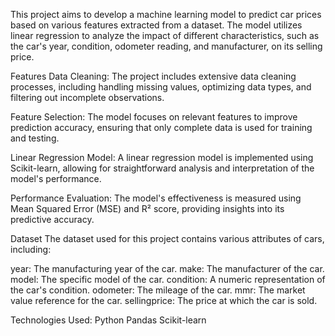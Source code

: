 
This project aims to develop a machine learning model to predict car prices based on various features extracted from a dataset. The model utilizes linear regression to analyze the impact of different characteristics, such as the car's year, condition, odometer reading, and manufacturer, on its selling price.

Features
Data Cleaning: The project includes extensive data cleaning processes, including handling missing values, optimizing data types, and filtering out incomplete observations.

Feature Selection: The model focuses on relevant features to improve prediction accuracy, ensuring that only complete data is used for training and testing.

Linear Regression Model: A linear regression model is implemented using Scikit-learn, allowing for straightforward analysis and interpretation of the model's performance.

Performance Evaluation: The model's effectiveness is measured using Mean Squared Error (MSE) and R² score, providing insights into its predictive accuracy.

Dataset
The dataset used for this project contains various attributes of cars, including:

year: The manufacturing year of the car.
make: The manufacturer of the car.
model: The specific model of the car.
condition: A numeric representation of the car's condition.
odometer: The mileage of the car.
mmr: The market value reference for the car.
sellingprice: The price at which the car is sold.

Technologies Used:
Python
Pandas
Scikit-learn
